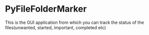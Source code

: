 # PyFileFolderMarker
This is the GUI application from which you can track the status of the files(unwanted, started, important, completed etc)
